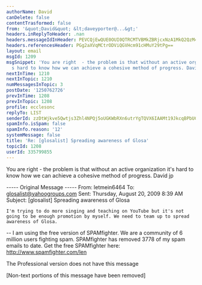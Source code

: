 ```yaml
---
authorName: David
canDelete: false
contentTrasformed: false
from: '&quot;David&quot; &lt;daveyporter@...&gt;'
headers.inReplyToHeader: .nan
headers.messageIdInHeader: PEVCQjEwQUE0OUI0QTRCMTVBMkZBRjcxNzA1MkQ2QzM4QGRhdmlkPg==
headers.referencesHeader: PGg2aXVqMCtrODViQGVHcm91cHMuY29tPg==
layout: email
msgId: 1209
msgSnippet: 'You are right  - the problem is that without an active organization it
  s hard to know how we can achieve a cohesive method of progress. David jp ... From:'
nextInTime: 1210
nextInTopic: 1210
numMessagesInTopic: 3
postDate: '1250762726'
prevInTime: 1208
prevInTopic: 1208
profile: ecclesonc
replyTo: LIST
senderId: zzDtWjkve5Qwtjs3Zhl4NPQj5oUGKWbRXn6utrYgTQVX6IAAMt19JkcqBPbUCYfosliSOLq69qFI34UaSK5Jf3AXKlqegDuH_A
spamInfo.isSpam: false
spamInfo.reason: '12'
systemMessage: false
title: 'Re: [glosalist] Spreading awareness of Glosa'
topicId: 1208
userId: 335799855
---
```


You are right  - the problem is that without an active organization it's hard to know how we can achieve a cohesive method of progress.
   David jp


----- Original Message ----- 
  From: letmein6464 
  To: glosalist@yahoogroups.com 
  Sent: Thursday, August 20, 2009 8:39 AM
  Subject: [glosalist] Spreading awareness of Glosa


    I'm trying to do more singing and teaching on YouTube but it's not going to be enough promotion by myself. We need to team up to spread awareness of Glosa.



  

--
I am using the free version of SPAMfighter.
We are a community of 6 million users fighting spam.
SPAMfighter has removed 3778 of my spam emails to date.
Get the free SPAMfighter here: http://www.spamfighter.com/len

The Professional version does not have this message


[Non-text portions of this message have been removed]


